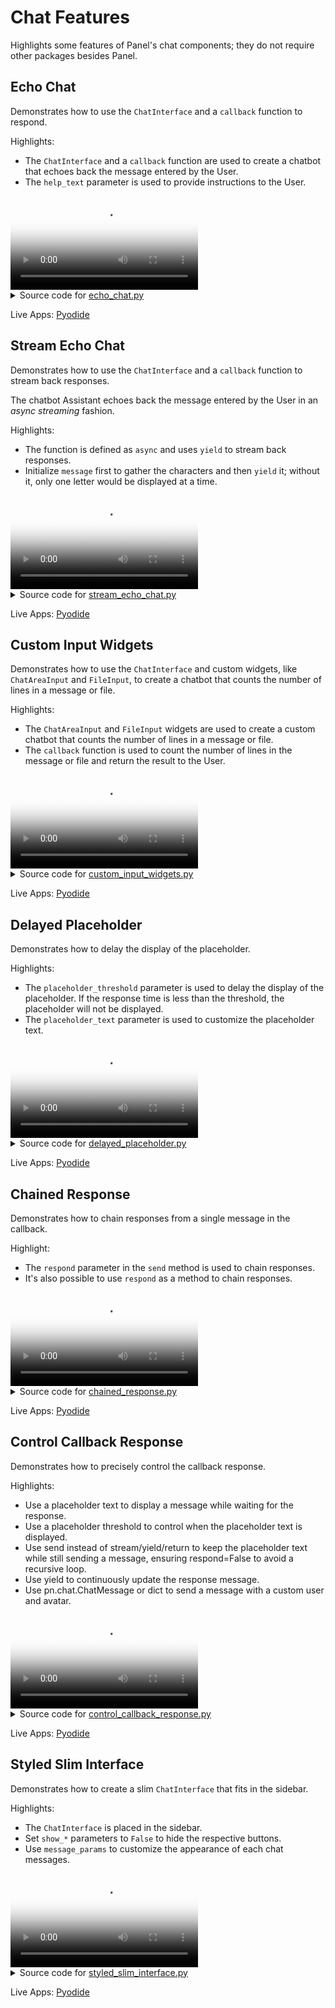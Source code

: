 # Chat Features
Highlights some features of Panel's chat components; they do not require other packages besides Panel.

## Echo Chat

Demonstrates how to use the `ChatInterface` and a `callback` function to respond.

Highlights:

- The `ChatInterface` and a `callback` function are used to create a
chatbot that echoes back the message entered by the User.
- The `help_text` parameter is used to provide instructions to the User.

<video controls poster="../assets/thumbnails/echo_chat.png" >
    <source src="../assets/videos/echo_chat.mp4" type="video/mp4"
    style="max-height: 400px; max-width: 600px;">
    Your browser does not support the video tag.
</video>



<details>

<summary>Source code for <a href='../examples/chat_features/echo_chat.py' target='_blank'>echo_chat.py</a></summary>

```python
"""
Demonstrates how to use the `ChatInterface` and a `callback` function to respond.

Highlights:

- The `ChatInterface` and a `callback` function are used to create a
    chatbot that echoes back the message entered by the User.
- The `help_text` parameter is used to provide instructions to the User.
"""

import panel as pn

pn.extension()


def callback(contents: str, user: str, instance: pn.chat.ChatInterface):
    message = f"Echoing {user}: {contents}"
    return message


chat_interface = pn.chat.ChatInterface(
    callback=callback,
    help_text="Enter a message in the TextInput below and receive an echo!",
)
chat_interface.servable()
```
</details>

Live Apps: <a href='../pyodide/echo_chat.html' target='_blank' title='The app is running entirely in the browser powered by Pyodide'>Pyodide</a>

## Stream Echo Chat

Demonstrates how to use the `ChatInterface` and a `callback` function to
stream back responses.

The chatbot Assistant echoes back the message entered by the User in an
*async streaming* fashion.

Highlights:

- The function is defined as `async` and uses `yield` to stream back responses.
- Initialize `message` first to gather the characters and then `yield` it;
without it, only one letter would be displayed at a time.

<video controls poster="../assets/thumbnails/stream_echo_chat.png" >
    <source src="../assets/videos/stream_echo_chat.mp4" type="video/mp4"
    style="max-height: 400px; max-width: 600px;">
    Your browser does not support the video tag.
</video>



<details>

<summary>Source code for <a href='../examples/chat_features/stream_echo_chat.py' target='_blank'>stream_echo_chat.py</a></summary>

```python
"""
Demonstrates how to use the `ChatInterface` and a `callback` function to
stream back responses.

The chatbot Assistant echoes back the message entered by the User in an
*async streaming* fashion.

Highlights:

- The function is defined as `async` and uses `yield` to stream back responses.
- Initialize `message` first to gather the characters and then `yield` it;
    without it, only one letter would be displayed at a time.
"""

from asyncio import sleep

import panel as pn

pn.extension()


async def callback(contents: str, user: str, instance: pn.chat.ChatInterface):
    await sleep(1)
    message = ""
    for char in "Echoing User: " + contents:
        await sleep(0.05)
        message += char
        yield message


chat_interface = pn.chat.ChatInterface(callback=callback)
chat_interface.send(
    "Enter a message below and receive an echo!",
    user="System",
    respond=False,
)
chat_interface.servable()
```
</details>

Live Apps: <a href='../pyodide/stream_echo_chat.html' target='_blank' title='The app is running entirely in the browser powered by Pyodide'>Pyodide</a>

## Custom Input Widgets

Demonstrates how to use the `ChatInterface` and custom widgets,
like `ChatAreaInput` and `FileInput`, to create a chatbot that counts
the number of lines in a message or file.

Highlights:

- The `ChatAreaInput` and `FileInput` widgets are used to create a custom
chatbot that counts the number of lines in a message or file.
- The `callback` function is used to count the number of lines in the message
or file and return the result to the User.

<video controls poster="../assets/thumbnails/custom_input_widgets.png" >
    <source src="../assets/videos/custom_input_widgets.mp4" type="video/mp4"
    style="max-height: 400px; max-width: 600px;">
    Your browser does not support the video tag.
</video>



<details>

<summary>Source code for <a href='../examples/chat_features/custom_input_widgets.py' target='_blank'>custom_input_widgets.py</a></summary>

```python
"""
Demonstrates how to use the `ChatInterface` and custom widgets,
like `ChatAreaInput` and `FileInput`, to create a chatbot that counts
the number of lines in a message or file.

Highlights:

- The `ChatAreaInput` and `FileInput` widgets are used to create a custom
    chatbot that counts the number of lines in a message or file.
- The `callback` function is used to count the number of lines in the message
    or file and return the result to the User.
"""

import panel as pn

pn.extension()


def callback(contents: str, user: str, instance: pn.chat.ChatInterface):
    lines = contents.strip().count("\n")
    message = f"This snippet has {lines + 1} lines."
    return message


chat_input = pn.chat.ChatAreaInput(placeholder="Send a message")
file_input = pn.widgets.FileInput(accept=".py")
chat_interface = pn.chat.ChatInterface(
    callback=callback, widgets=[chat_input, file_input]
)
chat_interface.send(
    "Enter a message in the ChatAreaInput below to count how many lines there is, "
    "or upload a Python file to count the number of lines in the file.",
    user="System",
    respond=False,
)
chat_interface.servable()
```
</details>

Live Apps: <a href='../pyodide/custom_input_widgets.html' target='_blank' title='The app is running entirely in the browser powered by Pyodide'>Pyodide</a>

## Delayed Placeholder

Demonstrates how to delay the display of the placeholder.

Highlights:

- The `placeholder_threshold` parameter is used to delay the display of the placeholder.
If the response time is less than the threshold, the placeholder will not be displayed.
- The `placeholder_text` parameter is used to customize the placeholder text.

<video controls poster="../assets/thumbnails/delayed_placeholder.png" >
    <source src="../assets/videos/delayed_placeholder.mp4" type="video/mp4"
    style="max-height: 400px; max-width: 600px;">
    Your browser does not support the video tag.
</video>



<details>

<summary>Source code for <a href='../examples/chat_features/delayed_placeholder.py' target='_blank'>delayed_placeholder.py</a></summary>

```python
"""
Demonstrates how to delay the display of the placeholder.

Highlights:

- The `placeholder_threshold` parameter is used to delay the display of the placeholder.
    If the response time is less than the threshold, the placeholder will not be displayed.
- The `placeholder_text` parameter is used to customize the placeholder text.
"""

from asyncio import sleep

import panel as pn

pn.extension()


async def callback(contents: str, user: str, instance: pn.chat.ChatInterface):
    try:
        seconds = float(contents)
        if 0 < seconds < 10:
            await sleep(seconds)
            return f"Slept {contents} seconds!"
        else:
            return "Please enter a number between 1 and 9!"
    except ValueError:
        return "Please enter a number!"


chat_interface = pn.chat.ChatInterface(
    callback=callback,
    placeholder_threshold=2,
    placeholder_text="Waiting for reply...",
)
chat_interface.send(
    "Send a number to make the system sleep between 1 and 9 seconds!",
    user="System",
    respond=False,
)
chat_interface.servable()
```
</details>

Live Apps: <a href='../pyodide/delayed_placeholder.html' target='_blank' title='The app is running entirely in the browser powered by Pyodide'>Pyodide</a>

## Chained Response

Demonstrates how to chain responses from a single message in the callback.

Highlight:

- The `respond` parameter in the `send` method is used to chain responses.
- It's also possible to use `respond` as a method to chain responses.

<video controls poster="../assets/thumbnails/chained_response.png" >
    <source src="../assets/videos/chained_response.mp4" type="video/mp4"
    style="max-height: 400px; max-width: 600px;">
    Your browser does not support the video tag.
</video>



<details>

<summary>Source code for <a href='../examples/chat_features/chained_response.py' target='_blank'>chained_response.py</a></summary>

```python
"""
Demonstrates how to chain responses from a single message in the callback.

Highlight:

- The `respond` parameter in the `send` method is used to chain responses.
- It's also possible to use `respond` as a method to chain responses.
"""

from asyncio import sleep

import panel as pn

pn.extension()

PERSON_1 = "Happy User"
PERSON_2 = "Excited User"
PERSON_3 = "Passionate User"


async def callback(contents: str, user: str, instance: pn.chat.ChatInterface):
    await sleep(2)
    if user == "User":
        instance.send(
            f"Hey, {PERSON_2}! Did you hear the user?",
            user=PERSON_1,
            avatar="😊",
            respond=True,  # This is the default, but it's here for clarity
        )
    elif user == PERSON_1:
        user_message = instance.objects[-2]
        user_contents = user_message.object
        yield pn.chat.ChatMessage(
            f'Yeah, they said "{user_contents}"! Did you also hear {PERSON_3}?',
            user=PERSON_2,
            avatar="😄",
        )
        instance.respond()
    elif user == PERSON_2:
        instance.send(
            "Yup, I heard!",
            user=PERSON_3,
            avatar="😆",
            respond=False,
        )


chat_interface = pn.chat.ChatInterface(
    help_text="Send a message to start the conversation!", callback=callback
)
chat_interface.servable()
```
</details>

Live Apps: <a href='../pyodide/chained_response.html' target='_blank' title='The app is running entirely in the browser powered by Pyodide'>Pyodide</a>

## Control Callback Response

Demonstrates how to precisely control the callback response.

Highlights:

- Use a placeholder text to display a message while waiting for the response.
- Use a placeholder threshold to control when the placeholder text is displayed.
- Use send instead of stream/yield/return to keep the placeholder text while still sending a message, ensuring respond=False to avoid a recursive loop.
- Use yield to continuously update the response message.
- Use pn.chat.ChatMessage or dict to send a message with a custom user and avatar.

<video controls poster="../assets/thumbnails/control_callback_response.png" >
    <source src="../assets/videos/control_callback_response.mp4" type="video/mp4"
    style="max-height: 400px; max-width: 600px;">
    Your browser does not support the video tag.
</video>



<details>

<summary>Source code for <a href='../examples/chat_features/control_callback_response.py' target='_blank'>control_callback_response.py</a></summary>

```python
"""
Demonstrates how to precisely control the callback response.

Highlights:

- Use a placeholder text to display a message while waiting for the response.
- Use a placeholder threshold to control when the placeholder text is displayed.
- Use send instead of stream/yield/return to keep the placeholder text while still sending a message, ensuring respond=False to avoid a recursive loop.
- Use yield to continuously update the response message.
- Use pn.chat.ChatMessage or dict to send a message with a custom user and avatar.
"""

from asyncio import sleep
from random import choice

import panel as pn

pn.extension()


async def callback(contents: str, user: str, instance: pn.chat.ChatInterface):
    await sleep(0.5)
    # use send instead of stream/yield/return to keep the placeholder text
    # while still sending a message; ensure respond=False to avoid a recursive loop
    instance.send(
        "Let me flip the coin for you...",
        user="Game Master",
        avatar="🎲",
        respond=False,
    )
    await sleep(1)

    characters = "/|\\_"
    index = 0
    for _ in range(0, 28):
        index = (index + 1) % len(characters)
        # use yield to continuously update the response message
        # use pn.chat.ChatMessage to send a message with a custom user and avatar
        yield pn.chat.ChatMessage("\r" + characters[index], user="Coin", avatar="🪙")
        await sleep(0.005)

    result = choice(["heads", "tails"])
    if result in contents.lower():
        # equivalently, use a dict instead of a pn.chat.ChatMessage
        yield {"object": f"Woohoo, {result}! You win!", "user": "Coin", "avatar": "🎲"}
    else:
        yield {
            "object": f"Aw, got {result}. Try again!",
            "user": "Coin",
            "avatar": "🎲",
        }


chat_interface = pn.chat.ChatInterface(
    widgets=[
        pn.widgets.RadioButtonGroup(
            options=["Heads!", "Tails!"], button_type="primary", button_style="outline"
        )
    ],
    callback=callback,
    help_text="Select heads or tails, then click send!",
    placeholder_text="Waiting for the result...",
    placeholder_threshold=0.1,
)
chat_interface.servable()
```
</details>

Live Apps: <a href='../pyodide/control_callback_response.html' target='_blank' title='The app is running entirely in the browser powered by Pyodide'>Pyodide</a>

## Styled Slim Interface

Demonstrates how to create a slim `ChatInterface` that fits in the sidebar.

Highlights:

- The `ChatInterface` is placed in the sidebar.
- Set `show_*` parameters to `False` to hide the respective buttons.
- Use `message_params` to customize the appearance of each chat messages.

<video controls poster="../assets/thumbnails/styled_slim_interface.png" >
    <source src="../assets/videos/styled_slim_interface.mp4" type="video/mp4"
    style="max-height: 400px; max-width: 600px;">
    Your browser does not support the video tag.
</video>



<details>

<summary>Source code for <a href='../examples/chat_features/styled_slim_interface.py' target='_blank'>styled_slim_interface.py</a></summary>

```python
"""
Demonstrates how to create a slim `ChatInterface` that fits in the sidebar.

Highlights:

- The `ChatInterface` is placed in the sidebar.
- Set `show_*` parameters to `False` to hide the respective buttons.
- Use `message_params` to customize the appearance of each chat messages.
"""

import panel as pn

pn.extension()


async def callback(contents: str, user: str, instance: pn.chat.ChatInterface):
    message = f"Echoing {user}: {contents}"
    return message


chat_interface = pn.chat.ChatInterface(
    callback=callback,
    show_send=False,
    show_rerun=False,
    show_undo=False,
    show_clear=False,
    show_avatar=False,
    show_timestamp=False,
    show_button_name=False,
    show_reaction_icons=False,
    sizing_mode="stretch_width",
    height=700,
    message_params={
        "stylesheets": [
            """
            .message {
                font-size: 1em;
            }
            .name {
                font-size: 0.9em;
            }
            .timestamp {
                font-size: 0.9em;
            }
            """
        ]
    },
)

main = """
We've put a *slim* `ChatInterface` in the sidebar. In the main area you
could add the object you are chatting about
"""

pn.template.FastListTemplate(
    main=[main],
    sidebar=[chat_interface],
    sidebar_width=500,
).servable()
```
</details>

Live Apps: <a href='../pyodide/styled_slim_interface.html' target='_blank' title='The app is running entirely in the browser powered by Pyodide'>Pyodide</a>